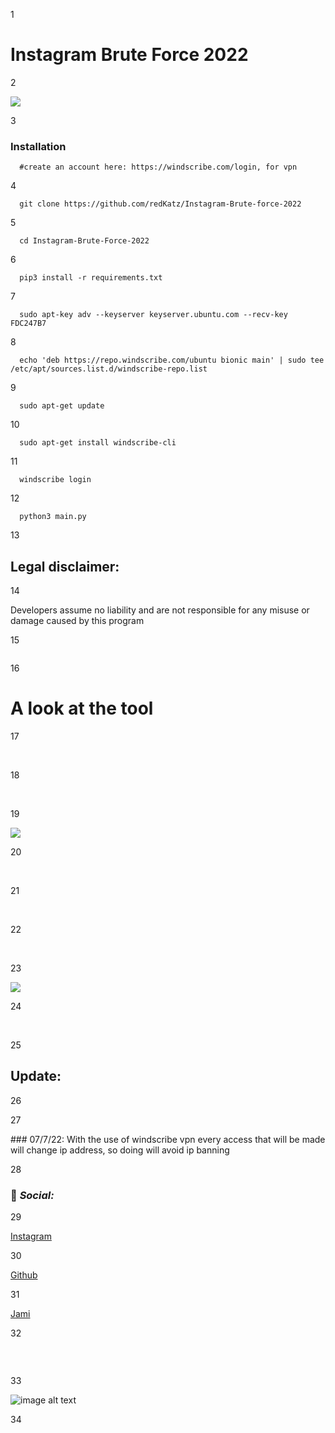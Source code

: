
1

# Instagram Brute Force 2022

2

![](https://i.ibb.co/q1jVydD/Senzanomee.png)

3

### Installation
      #create an account here: https://windscribe.com/login, for vpn

4

      git clone https://github.com/redKatz/Instagram-Brute-force-2022

5

      cd Instagram-Brute-Force-2022

6

      pip3 install -r requirements.txt

7

      sudo apt-key adv --keyserver keyserver.ubuntu.com --recv-key FDC247B7

8

      echo 'deb https://repo.windscribe.com/ubuntu bionic main' | sudo tee /etc/apt/sources.list.d/windscribe-repo.list

9

      sudo apt-get update

10

      sudo apt-get install windscribe-cli

11

      windscribe login

12

      python3 main.py

13

## Legal disclaimer:

14

Developers assume no liability and are not responsible for any misuse or damage caused by this program

15

![]()

16

# A look at the tool

17

<br>

18

​

19

![](https://i.ibb.co/tPVVVx1/ksnip-20220705-231621.png)

20

​

21

<br>

22

​

23

![](https://i.ibb.co/VSQkFFL/ksnip-20220705-231701.png)

24

​

25

## Update:

26

27

​### 07/7/22:
With the use of windscribe vpn every access that will be made will change ip address, so doing will avoid ip banning

28

### 📱 _Social:_

29

[Instagram](https://instagram.com/katz.py/)<br />

30

[Github](https://github.com/redKatz/)<br />

31

[Jami](https://i.ibb.co/cXRSMQR/Screenshot-2022-06-15-16-11-19.png)

32

### ⠀

33

![image alt text](https://i.ibb.co/D1Bbb7v/Untitled.png)

34

​

